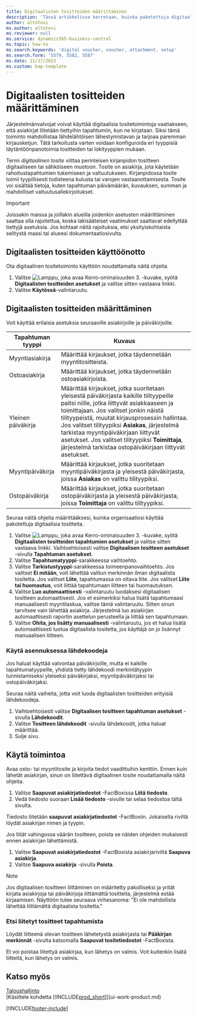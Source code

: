 ```yaml
---
title: Digitaalisten tositteiden määrittäminen
description: 'Tässä artikkelissa kerrotaan, kuinka pakotettuja digitaalisia tositteita määritetään ja käytetään Microsoft Dynamics 365 Business Centralissa.'
author: altotovi
ms.author: altotovi
ms.reviewer: null
ms.service: dynamics365-business-central
ms.topic: how-to
ms.search.keywords: 'digital voucher, voucher, attachment, setup'
ms.search.form: '5579, 5582, 5587'
ms.date: 11/17/2023
ms.custom: bap-template
---
```


# <a name="set-up-digital-vouchers"></a>Digitaalisten tositteiden määrittäminen

Järjestelmänvalvojat voivat käyttää digitaalisia tositetoimintoja vaatiakseen, että asiakirjat liitetään tiettyihin tapahtumiin, kun ne kirjataan. Siksi tämä toiminto mahdollistaa lähdelähtöisen lähestymistavan ja tarjoaa paremman kirjausketjun. Tätä tarkoitusta varten voidaan konfiguroida eri tyyppisiä täytäntöönpanotoimia tositteiden tai lokityyppien mukaan.

Termi *digitaalinen tosite* viittaa perinteisen kirjanpidon tositteen digitaaliseen tai sähköiseen muotoon. Tosite on asiakirja, jota käytetään rahoitustapahtumien tukemiseen ja valtuutukseen. Kirjanpidossa tosite toimii tyypillisesti todisteena kulusta tai varojen vastaanottamisesta. Tosite voi sisältää tietoja, kuten tapahtuman päivämäärän, kuvauksen, summan ja mahdolliset valtuutusallekirjoitukset.

> [!IMPORTANT]
> Joissakin maissa ja joillakin alueilla joidenkin asetusten määrittäminen saattaa olla rajoitettua, koska lakisääteiset vaatimukset saattavat edellyttää tiettyjä asetuksia. Jos kohtaat näitä rajoituksia, etsi yksityiskohtaista selitystä maasi tai alueesi dokumentaatiosivulta.

## <a name="enable-digital-vouchers"></a>Digitaalisten tositteiden käyttöönotto

Ota digitaalinen tositetoiminto käyttöön noudattamalla näitä ohjeita.

1. Valitse ![Lamppu, joka avaa Kerro-ominaisuuden 3.](media/ui-search/search_small.png "Kerro, mitä haluat tehdä") -kuvake, syötä **Digitaalisten tositteiden asetukset** ja valitse sitten vastaava linkki.
2. Valitse **Käytössä**-valintaruutu.

## <a name="set-up-digital-vouchers-1"></a>Digitaalisten tositteiden määrittäminen

Voit käyttää erilaisia ​​asetuksia seuraaville asiakirjoille ja päiväkirjoille.

| Tapahtuman tyyppi | Kuvaus |
|------------|-------------|
| Myyntiasiakirja | Määrittää kirjaukset, jotka täydennetään myyntitositteista. |
| Ostoasiakirja | Määrittää kirjaukset, jotka täydennetään ostoasiakirjoista. |
| Yleinen päiväkirja | Määrittää kirjaukset, jotka suoritetaan yleisestä päiväkirjasta kaikille tilityypeille paitsi niille, jotka liittyvät asiakkaaseen ja toimittajaan. Jos valitset jonkin näistä tilityypeistä, muutat kirjausprosessin hallintaa. Jos valitset tilityypiksi **Asiakas**, järjestelmä tarkistaa myyntipäiväkirjaan liittyvät asetukset. Jos valitset tilityypiksi **Toimittaja**, järjestelmä tarkistaa ostopäiväkirjaan liittyvät asetukset. |
| Myyntipäiväkirja | Määrittää kirjaukset, jotka suoritetaan myyntipäiväkirjasta ja yleisestä päiväkirjasta, joissa **Asiakas** on valittu tilityypiksi. |
| Ostopäiväkirja | Määrittää kirjaukset, jotka suoritetaan ostopäiväkirjasta ja yleisestä päiväkirjasta, joissa **Toimittaja** on valittu tilityypiksi. |

Seuraa näitä ohjeita määrittääksesi, kuinka organisaatiosi käyttää pakotettuja digitaalisia tositteita.

1. Valitse ![Lamppu, joka avaa Kerro-ominaisuuden 3.](media/ui-search/search_small.png "Kerro, mitä haluat tehdä") -kuvake, syötä **Digitaalisten tositteiden tapahtumien asetukset** ja valitse sitten vastaava linkki. Vaihtoehtoisesti valitse **Digitaalisen tositteen asetukset** -sivulla **Tapahtuman asetukset**.
2. Valitse **Tapahtumatyyppi**-sarakkeessa vaihtoehto.
3. Valitse **Tarkistustyyppi**-sarakkeessa toimeenpanovaihtoehto. Jos valitset **Ei mitään**, voit lähettää valitun merkinnän ilman digitaalista tositetta. Jos valitset **Liite**, tapahtumassa on oltava liite. Jos valitset **Liite tai huomautus**, voit liittää tapahtumaan liitteen tai huomautuksen. 
4. Valitse **Luo automaattisesti** -valintaruutu luodaksesi digitaalisen tositteen automaattisesti. Jos et esimerkiksi halua lisätä tapahtumaasi manuaalisesti myyntilaskua, valitse tämä valintaruutu. Sitten sinun tarvitsee vain lähettää asiakirja. Järjestelmä luo asiakirjan automaattisesti raportin asettelun perusteella ja liittää sen tapahtumaan.
5. Valitse **Ohita, jos lisätty manuaalisesti** -valintaruutu, jos et halua lisätä automaattisesti luotua digitaalista tositetta, jos käyttäjä on jo lisännyt manuaalisen liitteen.

### <a name="use-source-codes-for-setup"></a>Käytä asennuksessa lähdekoodeja

Jos haluat käyttää valvontaa päiväkirjoille, mutta ei kaikille tapahtumatyypeille, yhdistä tietty lähdekoodi merkintätyypin tunnistamiseksi yleiseksi päiväkirjaksi, myyntipäiväkirjaksi tai ostopäiväkirjaksi.

Seuraa näitä vaiheita, jotta voit luoda digitaalisten tositteiden erityisiä lähdekoodeja.

1. Vaihtoehtoisesti valitse **Digitaalisen tositteen tapahtuman asetukset** -sivulla **Lähdekoodit**.
2. Valitse **Tositteen lähdekoodit** -sivulla lähdekoodit, jotka haluat määrittää.
3. Sulje sivu.

## <a name="use-the-functionality"></a>Käytä toimintoa

Avaa osto- tai myyntitosite ja kirjoita tiedot vaadittuihin kenttiin. Ennen kuin lähetät asiakirjan, sinun on liitettävä digitaalinen tosite noudattamalla näitä ohjeita.

1. Valitse **Saapuvat asiakirjatiedostot** -FactBoxissa **Liitä tiedosto**.
2. Vedä tiedosto suoraan **Lisää tiedosto** -sivulle tai selaa tiedostoa tältä sivulta.

Tiedosto liitetään **saapuvat asiakirjatiedostot** -FactBoxiin. Jokaiselta riviltä löydät asiakirjan nimen ja tyypin.

Jos liität vahingossa väärän tositteen, poista se näiden ohjeiden mukaisesti ennen asiakirjan lähettämistä.

1. Valitse **Saapuvat asiakirjatiedostot** -FactBoxista asiakirjariviltä **Saapuva asiakirja**.
2. Valitse **Saapuva asiakirja** -sivulla **Poista**.

> [!NOTE]
> Jos digitaalisen tositteen liittäminen on määritetty pakolliseksi ja yrität kirjata asiakirjoja tai päiväkirjoja liittämättä tositteita, järjestelmä estää kirjaamisen. Näyttöön tulee seuraava virhesanoma: "Ei ole mahdollista lähettää liittämättä digitaalista tositetta."

### <a name="find-attached-vouchers-in-transactions"></a>Etsi liitetyt tositteet tapahtumista

Löydät liitteenä olevan tositteen lähetetystä asiakirjasta tai **Pääkirjan merkinnät** -sivulta katsomalla **Saapuvat tositetiedostot** -FactBoxista.

Et voi poistaa liitettyä asiakirjaa, kun lähetys on valmis. Voit kuitenkin lisätä liitteitä, kun lähetys on valmis.

## <a name="see-also"></a>Katso myös

[Taloushallinto](finance.md)  
[Käsittele kohdetta [!INCLUDE[prod_short](includes/prod_short.md)]](ui-work-product.md)

[!INCLUDE[footer-include](includes/footer-banner.md)]
